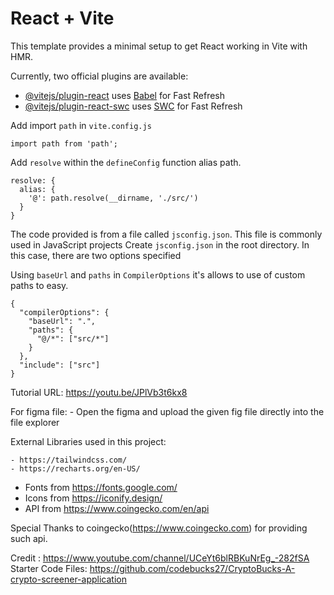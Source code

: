 # React + Vite

This template provides a minimal setup to get React working in Vite with HMR.


Currently, two official plugins are available:

- [@vitejs/plugin-react](https://github.com/vitejs/vite-plugin-react/blob/main/packages/plugin-react/README.md) uses [Babel](https://babeljs.io/) for Fast Refresh
- [@vitejs/plugin-react-swc](https://github.com/vitejs/vite-plugin-react-swc) uses [SWC](https://swc.rs/) for Fast Refresh

Add import `path` in `vite.config.js`
````
import path from 'path';
````
Add `resolve` within the `defineConfig` function alias path.
````
resolve: {
  alias: {
    '@': path.resolve(__dirname, './src/')
  }
}
````

The code provided is from a file called `jsconfig.json`. This file is commonly used in JavaScript projects
Create `jsconfig.json` in the root directory. In this case, there are two options specified

Using `baseUrl` and  `paths` in `CompilerOptions` it's allows to use of custom paths to easy.

````
{
  "compilerOptions": {
    "baseUrl": ".",
    "paths": {
      "@/*": ["src/*"]
    }
  },
  "include": ["src"]
}
````



Tutorial URL: https://youtu.be/JPlVb3t6kx8

For figma file:
    - Open the figma and upload the given fig file directly into the file explorer

External Libraries used in this project: 

    - https://tailwindcss.com/
    - https://recharts.org/en-US/


- Fonts from https://fonts.google.com/ <br />
- Icons from https://iconify.design/ <br />
- API from https://www.coingecko.com/en/api <br />   


Special Thanks to coingecko(https://www.coingecko.com) for providing such api. 

Credit : https://www.youtube.com/channel/UCeYt6blRBKuNrEg_-282fSA
Starter Code Files: https://github.com/codebucks27/CryptoBucks-A-crypto-screener-application

